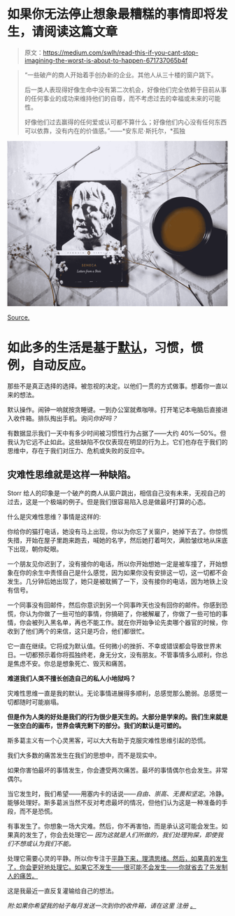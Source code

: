 # 如果你无法停止想象最糟糕的事情即将发生，请阅读这篇文章

> 原文：<https://medium.com/swlh/read-this-if-you-cant-stop-imagining-the-worst-is-about-to-happen-671737065b4f>

> “一些破产的商人开始着手创办新的企业。其他人从三十楼的窗户跳下。
> 
> 后一类人表现得好像生命中没有第二次机会，好像他们完全依赖于目前从事的任何事业的成功来维持他们的自尊，而不考虑过去的幸福或未来的可能性。
> 
> 好像他们过去赢得的任何爱或认可都不算什么；好像他们内心没有任何东西可以依靠，没有内在的价值感。”——*安东尼·斯托尔，*孤独

![](img/5d418e89a4b66e790eb4830fc8586893.png)

[Source.](http://www.rosieleizrowice.com)

# 如此多的生活是基于[默认](https://www.rosieleizrowice.com/blog/unhappiness)，习惯，惯例，自动反应。

那些不是真正选择的选择。被忽视的决定。以他们一贯的方式做事。想着你一直以来的想法。

默认操作。闹钟一响就按贪睡键。一到办公室就煮咖啡。打开笔记本电脑后直接进入收件箱。排队掏出手机。询问*你好吗？*

有数据显示我们一天中有多少时间被习惯性行为占据了——大约 40%—50%。但我认为它远不止如此。这些缺陷不仅仅表现在明显的行为上。它们也存在于我们的思维中，存在于我们对压力、危机或失败的反应中。

## 灾难性思维就是这样一种缺陷。

Storr 给人的印象是一个破产的商人从窗户跳出，相信自己没有未来，无视自己的过去，这是一个极端的例子。但是我们很容易陷入总是做最坏打算的心态。

什么是灾难性思维？事情是这样的:

你给你的猫打电话，她没有马上出现，你以为你忘了关窗户，她掉下去了。你惊慌失措，开始在屋子里跑来跑去，喊她的名字，然后她打着呵欠，满脸皱纹地从床底下出现，朝你眨眼。

一个朋友见你迟到了，没有接你的电话，所以你开始想她一定是被车撞了，开始想象在你的余生中责怪自己是什么感觉，因为如果你没有安排这一切，这一切都不会发生。几分钟后她出现了，她只是被耽搁了一下，没有接你的电话，因为地铁上没有信号。

一个同事没有回邮件，然后你意识到另一个同事昨天也没有回你的邮件。你感到恐慌，你认为你做了一些可怕的事情，你搞砸了，你被解雇了，你做了一些可怕的事情，你会被列入黑名单，再也不能工作。就在你开始争论先卖哪个器官的时候，你收到了他们两个的来信，这只是巧合，他们都很忙。

它一直在继续。它将成为默认值。任何微小的挫折、不幸或错误都会导致世界末日。一切都预示着你将孤独终老，身无分文，没有朋友。不管事情多么顺利，你总是焦虑不安。你总是想象死亡、毁灭和痛苦。

**难道我们人类不擅长创造自己的私人小地狱吗？**

灾难性思维一直是我的默认。无论事情进展得多顺利，总感觉那么脆弱。总感觉一切都随时可能崩塌。

**但是作为人类的好处是我们的行为很少是天生的。大部分是学来的。我们生来就是一张空白的画布，世界会填充剩下的部分。我们的默认是可塑的。**

斯多葛主义有一个心灵黑客，可以大大有助于克服灾难性思维引起的恐慌。

我们大多数的痛苦发生在我们的思想中，而不是现实中。

如果你害怕最坏的事情发生，你会遭受两次痛苦。最坏的事情偶尔也会发生。非常偶尔。

当它发生时，我们希望——用塞内卡的话说——*自由、崇高、无畏和坚定*。冷静。能够处理好。斯多葛派当然不反对考虑最坏的情况，但他们认为这是一种准备的手段，而不是恐慌。

有事发生了。你想象一场大灾难。然后，你不再害怕，而是承认这可能会发生。如果真的发生了，你会去处理它— *因为这就是人们所做的，我们处理狗屎，即使我们不想或认为我们不能。*

处理它需要心灵的平静。所以你专注于[平静下来，理清思绪。然后，如果真的发生了，你会更好地处理它。如果它不发生——很可能不会发生——你就省去了先发制人的痛苦。](https://www.rosieleizrowice.com/blog/churchill-on-journaling-and-anxiety)

这是我最近一直反复灌输给自己的想法。

*附:如果你希望我的帖子每月发送一次到你的收件箱，请在这里* *注册* [*。*](https://rosieleizrowice.substack.com/welcome)